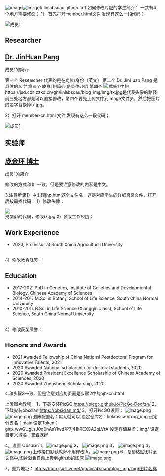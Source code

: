 ![image](https://github.com/linlabscau/linlabscau.github.io/assets/147996306/e1b2c0c2-3d60-4bec-8e11-3f27dc9c23bf)![image](https://github.com/linlabscau/linlabscau.github.io/assets/147996306/d402b02b-9d96-4cb3-babb-0db56051956e)# linlabscau.github.io
1.如何修改对应的学生简介：
一共有4个地方需要修改；
1）
首先打开member.html文件
发现有这么一段代码：
<div class="member col col-md-2">
			  <img src="https://jsd.cdn.zzko.cn/gh/linlabscau/blog_img/img/tx.jpg" alt="成员1">
			  <h2>Researcher</h2>
			  <h2><a style="color: inherit;" href="jhp.html">Dr. JinHuan Pang</a></h2>
			  <p>成员1的简介</p>
</div> 
第一个 Researcher 代表的是在岗位/身份（英文）
第二个 Dr. JinHuan Pang 是具体的名字
第三个 成员1的简介 是具体介绍
第四个  <img src="https://jsd.cdn.zzko.cn/gh/linlabscau/blog_img/img/tx.jpg" alt="成员1"> 中的 https://jsd.cdn.zzko.cn/gh/linlabscau/blog_img/img/tx.jpg是代表头像的路径
前三处地方都是可以直接修改，第四个要先上传文件到image文件夹，然后把图片的名字替换掉tx.jpg。

2）打开 member-cn.html 文件
发现有这么一段代码；
<div class="member col col-md-2">
				<img src="https://jsd.cdn.zzko.cn/gh/linlabscau/blog_img/img/tx.jpg" alt="成员1">
				<h2>实验师</h2>
				<h2><a style="color: inherit;" href="pjh-cn.html">庞金环 博士</a></h2>
				<p>成员1的简介</p>
</div>
修改的方式和1）一致，但是要注意修改的内容是中文。

3.注意步骤1）中出现jhp.html这个文件名，这是对应学生的详细页面文件，打开后按需找代码：
1）修改头像：
<div class="col col-md-4">
					<div class="member-portrait">
						<img src = "https://jsd.cdn.zzko.cn/gh/linlabscau/blog_img/img/tx.jpg">
					</div>
</div>
找类似的代码，修改tx.jpg
2）修改工作经历：
<br><h2>Work Experience</h2>                                                                     
					<ul>
						<li>2023, Professor at South China Agricultural University </li>
</ul><br>
3）修改教育经历：
<h2>Education</h2>
					<ul>
						<li>2017-2021	PhD in Genetics, Institute of Genetics and Developmental Biology, Chinese Academy of Sciences
						<li>2014-2017	M.Sc. in Botany, School of Life Science, South China Normal University</li>
						<li>2010-2014	B.Sc. in Life Science (Xiangqin Class), School of Life Science, South China Normal University</li>
					</ul><br>
4）修改获奖荣誉：
					<h2>Honors and Awards</h2>
					<ul>
						<li>2021	Awarded Fellowship of China National Postdoctoral Program for Innovative Talents, 2021</li>
						<li>2020	Awarded National scholarship for doctoral students, 2020</li>
						<li>2020	Awarded President Excellence Scholarship of Chinese Academy of Sciences, 2020 </li>
						<li>2020	Awarded Zhensheng Scholarship, 2020</li>
					</ul>
4.和步骤3一致，但是注意对应的页面是步骤2中的pjh-cn.html


上传图片教程：
1，下载安装PicGO
https://picgo.github.io/PicGo-Doc/zh/
2，下载安装obsdian
https://obsidian.md/
3，打开PicGO设置：
![image.png](https://raw.githubusercontent.com/linlabscau/blog_img/main/img/20240704181500.png)
![image.png](https://raw.githubusercontent.com/linlabscau/blog_img/main/img/20240704181612.png)
图床配置名：默认就可以
设定仓库名：linlabscau/blog_img
设定分支名：main
设定Token：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
设定存储路径：img/
设定自定义域名：空着就好

4，设置 Obsdian 
1，![image.png](https://raw.githubusercontent.com/linlabscau/blog_img/main/img/20240704181828.png)
2，
![image.png](https://raw.githubusercontent.com/linlabscau/blog_img/main/img/20240704181918.png)
3，
![image.png](https://raw.githubusercontent.com/linlabscau/blog_img/main/img/20240704181958.png)
4，
![image.png](https://raw.githubusercontent.com/linlabscau/blog_img/main/img/20240704182055.png)
 上传接口默认就好不用修改
5，![image.png](https://raw.githubusercontent.com/linlabscau/blog_img/main/img/20240704182344.png)
6，复制粘贴图片到文档中,图片就会自动上传到github的图床
![image.png](https://raw.githubusercontent.com/linlabscau/blog_img/main/img/20240704182434.png)

7，图片地址：
https://cdn.jsdelivr.net/gh/linlabscau/blog_img/img/图片名称


